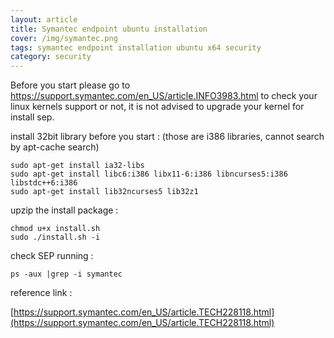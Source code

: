 ```yaml
---
layout: article
title: Symantec endpoint ubuntu installation
cover: /img/symantec.png
tags: symantec endpoint installation ubuntu x64 security
category: security
---
```


Before you start please go to https://support.symantec.com/en_US/article.INFO3983.html to check your linux kernels support or not, it is not advised to upgrade your kernel for install sep.

install 32bit library before you start : (those are i386 libraries, cannot search by apt-cache search)

```
sudo apt-get install ia32-libs
sudo apt-get install libc6:i386 libx11-6:i386 libncurses5:i386 libstdc++6:i386
sudo apt-get install lib32ncurses5 lib32z1
```

upzip the install package :

```
chmod u+x install.sh
sudo ./install.sh -i
```

check SEP running :

```
ps -aux |grep -i symantec
```

reference link :

[https://support.symantec.com/en_US/article.TECH228118.html](https://support.symantec.com/en_US/article.TECH228118.html)
